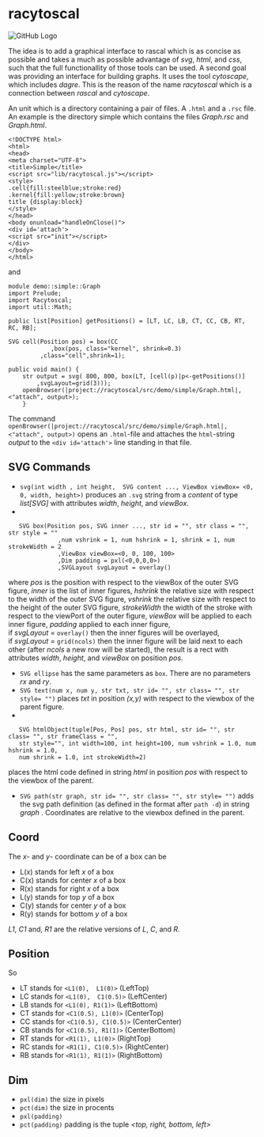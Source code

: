 # racytoscal  
![GitHub Logo](/images/logo.png)



The idea is to add a graphical interface to rascal which is as concise as possible and takes a much as possible advantage of *svg*, *html*, and *css*, such that the full functionallity of those tools can be used. A second goal was providing an interface for building graphs. It uses the tool *cytoscape*, which includes *dagre*. This is the reason of the name *racytoscal* which is a connection between *rascal* and *cytoscape*.

An unit which is a directory containing a pair of files. A `.html` and a `.rsc` file. An example is the directory simple which contains the files *Graph.rsc* and *Graph.html*.
```
<!DOCTYPE html>
<html>
<head>
<meta charset="UTF-8">
<title>Simple</title>
<script src="lib/racytoscal.js"></script>
<style>
.cell{fill:steelblue;stroke:red}
.kernel{fill:yellow;stroke:brown}
title {display:block}
</style>
</head>
<body onunload="handleOnClose()">
<div id='attach'>
<script src="init"></script>
</div>
</body>
</html>
```
and
```
module demo::simple::Graph
import Prelude;
import Racytoscal;
import util::Math;

public list[Position] getPositions() = [LT, LC, LB, CT, CC, CB, RT, RC, RB];

SVG cell(Position pos) = box(CC
            ,box(pos, class="kernel", shrink=0.3)
         ,class="cell",shrink=1); 
    
public void main() {
    str output = svg( 800, 800, box(LT, [cell(p)|p<-getPositions()]
        ,svgLayout=grid(3)));    
    openBrowser(|project://racytoscal/src/demo/simple/Graph.html|, <"attach", output>); 
    }   
```
The command `openBrowser(|project://racytoscal/src/demo/simple/Graph.html|, <"attach", output>)` opens an `.html`-file and attaches the `html`-string *output* to the `<div id='attach'>` line standing in that file. 

## SVG Commands

* `svg(int width , int height,  SVG content ..., ViewBox viewBox= <0, 0, width, height>)`
    produces an `.svg` string from a *content* of type *list\[SVG\]* with attributes *width*, *height*, and *viewBox*.
*  
``` 
   SVG box(Position pos, SVG inner ..., str id = "", str class = "", str style = ""
              ,num vshrink = 1, num hshrink = 1, shrink = 1, num strokeWidth = 2
              ,ViewBox viewBox=<0, 0, 100, 100>
              ,Dim padding = pxl(<0,0,0,0>)
              ,SVGLayout svgLayout = overlay()
```
where *pos* is the position with respect to the viewBox of the outer SVG figure,
             *inner* is the list of inner figures,
             *hshrink* the relative size with respect to the width of the outer SVG figure,
             *vshrink* the relative size with respect to the height of the outer SVG figure,
             *strokeWidth* the width of the stroke with respect to the viewPort of the outer figure,
             *viewBox* will be applied to each inner figure,
             *padding* applied to each inner figure,       
             if *svgLayout* = `overlay()` then the inner figures will be overlayed,        
             if *svgLayout* = `grid(ncols)` then the inner figure will be laid next to each other 
             (after *ncols* a new row will be started),
the result is a rect with attributes *width*, *height*, and *viewBox* on position *pos*.
* `SVG ellipse` has the same parameters as `box`. There are no parameters *rx* and *ry*.
* `SVG text(num x, num y, str txt, str id= "", str class= "", str style= "")` places *txt* in position *(x,y)* with 
   respect to the viewbox of the parent figure.
*  
```
   SVG htmlObject(tuple[Pos, Pos] pos, str html, str id= "", str class= "", str frameClass = "",
   str style="", int width=100, int height=100, num vshrink = 1.0, num hshrink = 1.0, 
   num shrink = 1.0, int strokeWidth=2)
``` 
places the html code defined in string  *html* in position *pos* with respect to the viewbox of the parent. 
* `SVG path(str graph, str id= "", str class= "", str style= "")` adds the svg path definition (as defined in the format after `path -d`) in string  *graph* . Coordinates are relative to the viewbox defined in the parent.
             
## Coord
The *x*- and *y*- coordinate can be of a box can be
* L(x)  stands for left *x* of a box
* C(x)  stands for center *x* of a box
* R(x)  stands for right *x* of a box
* L(y)  stands for top *y* of a box
* C(y)  stands for center *y* of a box
* R(y)  stands for bottom *y* of a box

*L1*, *C1* and, *R1* are the relative versions of *L*, *C*, and *R*. 

## Position
 So
 * LT stands for  `<L1(0),  L1(0)>` (LeftTop)
 * LC stands for  `<L1(0),  C1(0.5)>` (LeftCenter)
 * LB stands for `<L1(0), R1(1)>`  (LeftBottom)
 * CT stands for `<C1(0.5), L1(0)>` (CenterTop)
 * CC stands for `<C1(0.5), C1(0.5)>` (CenterCenter)
 * CB stands for `<C1(0.5), R1(1)>` (CenterBottom)
 * RT stands for `<R1(1), L1(0)>` (RightTop)
 * RC stands for `<R1(1), C1(0.5)>` (RightCenter)
 * RB stands for `<R1(1), R1(1)>` (RightBottom)

## Dim

* `pxl(dim)` the size in pixels
* `pct(dim)` the size in procents
* `pxl(padding)`
* `pct(padding)` padding is the tuple *<top, right, bottom, left>*




